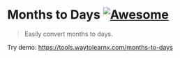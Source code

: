 # Months to Days [![Awesome](https://cdn.rawgit.com/sindresorhus/awesome/d7305f38d29fed78fa85652e3a63e154dd8e8829/media/badge.svg)](https://github.com/sindresorhus/awesome)

>Easily convert months to days.

Try demo: https://tools.waytolearnx.com/months-to-days
